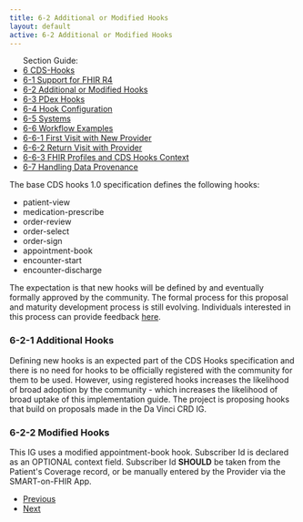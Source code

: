 ```yaml
---
title: 6-2 Additional or Modified Hooks
layout: default
active: 6-2 Additional or Modified Hooks
---
```


<ul id="markdown-toc">
	Section Guide:
  <li><a href="./6_CDS-Hooks.html" id="markdown-toc-cds-hooks">6 CDS-Hooks</a></li>
  <li><a href="./6-1_Support_for_FHIR_R4.html" id="markdown-toc-r4-support">6-1 Support for FHIR R4</a></li>
  <li><a href="./6-2_Additional_or_Modified_Hooks.html" id="markdown-toc-additional">6-2 Additional or Modified Hooks</a></li>
  <li><a href="./6-3_PDex_Hooks.html" id="markdown-toc-pdex-hooks">6-3 PDex Hooks</a></li>
  <li><a href="./6-4_Hook_Configuration.html" id="markdown-toc-hook-configuration">6-4 Hook Configuration</a></li>
	<li><a href="./6-5_Systems.html" id="markdown-toc-systems">6-5 Systems</a></li>
	<li><a href="./6-6_Workflow_Examples.html" id="markdown-toc-examples">6-6 Workflow Examples</a></li>
	<li><a href="./6-6-1_First_Visit_with_New_Provider.html" id="markdown-toc-first-visit">6-6-1 First Visit with New Provider</a></li>
	<li><a href="./6-6-2_Return_Visit_with_Provider.html" id="markdown-toc-return-visit">6-6-2 Return Visit with Provider</a></li>
<li><a href="./6-6-3_FHIR_Profiles_and_CDS_Hooks_Context.html" id="markdown-toc-profiles-and-context">6-6-3 FHIR Profiles and CDS Hooks Context</a></li>
	<li><a href="./6-7_Handling_Data_Provenance.html" id="markdown-toc-provenance">6-7 Handling Data Provenance</a></li>
</ul>

The base CDS hooks 1.0 specification defines the following hooks: 

- patient-view
- medication-prescribe
- order-review
- order-select
- order-sign
- appointment-book
- encounter-start
- encounter-discharge

The expectation is that new hooks will be defined by and eventually formally approved by the community. The formal process for this proposal and maturity development process is still evolving. Individuals interested in this process can provide feedback [here](https://cds-hooks.hl7.org).

### 6-2-1 Additional Hooks

Defining new hooks is an expected part of the CDS Hooks specification and there is no need for hooks to be officially registered with the community for them to be used. However, using registered hooks increases the likelihood of broad adoption by the community - which increases the likelihood of broad uptake of this implementation guide. The project is proposing hooks that build on proposals made in the Da Vinci CRD IG. 

### 6-2-2 Modified Hooks

This IG uses a modified appointment-book hook. Subscriber Id is declared as an OPTIONAL context field. Subscriber Id **SHOULD** be taken from the Patient's Coverage record, or be manually entered by the Provider via the SMART-on-FHIR App.

<ul>
  <li><a href="6-1_Support_for_FHIR_R4.html" >Previous</a></li>
  <li><a href="6-3_PDex_Hooks.html" >Next</a></li>
</ul>